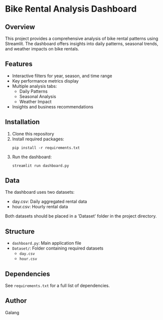 # Bike Rental Analysis Dashboard

## Overview
This project provides a comprehensive analysis of bike rental patterns using Streamlit. The dashboard offers insights into daily patterns, seasonal trends, and weather impacts on bike rentals.

## Features
- Interactive filters for year, season, and time range
- Key performance metrics display
- Multiple analysis tabs:
  - Daily Patterns
  - Seasonal Analysis
  - Weather Impact
- Insights and business recommendations

## Installation
1. Clone this repository
2. Install required packages:
   ```
   pip install -r requirements.txt
   ```
3. Run the dashboard:
   ```
   streamlit run dashboard.py
   ```

## Data
The dashboard uses two datasets:
- day.csv: Daily aggregated rental data
- hour.csv: Hourly rental data

Both datasets should be placed in a 'Dataset' folder in the project directory.

## Structure
- `dashboard.py`: Main application file
- `Dataset/`: Folder containing required datasets
  - `day.csv`
  - `hour.csv`

## Dependencies
See `requirements.txt` for a full list of dependencies.

## Author
Galang
